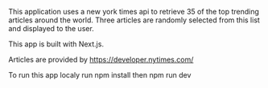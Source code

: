 This application uses a new york times api to retrieve 35 of the top trending articles around the world. Three articles are randomly selected from this list and displayed to the user.

This app is built with Next.js.

Articles are provided by https://developer.nytimes.com/

To run this app localy run npm install then npm run dev
